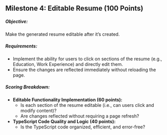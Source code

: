 <h2>Milestone 4: Editable Resume (100 Points)</h2>
    <h5>Objective:</h5>
    <p>Make the generated resume editable after it’s created.</p>

<h5>Requirements:</h5>
    <ul>
        <li>Implement the ability for users to click on sections of the resume (e.g., Education, Work Experience) and directly edit them.</li>
        <li>Ensure the changes are reflected immediately without reloading the page.</li>
    </ul>

<h5>Scoring Breakdown:</h5>
    <ul>
        <li><strong>Editable Functionality Implementation (60 points):</strong>
            <ul>
                <li>Is each section of the resume editable (i.e., can users click and modify content)?</li>
                <li>Are changes reflected without requiring a page refresh?</li>
            </ul>
        </li>
        <li><strong>TypeScript Code Quality and Logic (40 points):</strong>
            <ul>
                <li>Is the TypeScript code organized, efficient, and error-free?</li>
            </ul>
        </li>
    </ul>